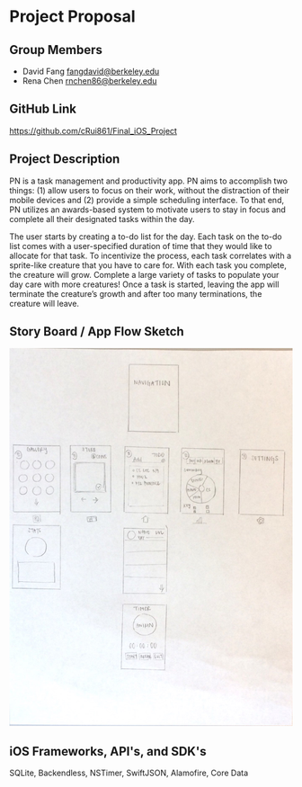 # Project Proposal

## Group Members

* David Fang <fangdavid@berkeley.edu>
* Rena Chen <rnchen86@berkeley.edu>

## GitHub Link

https://github.com/cRui861/Final_iOS_Project

## Project Description

PN is a task management and productivity app. PN aims to accomplish two things: (1) allow users to focus on their work, without the distraction of their mobile devices and (2) provide a simple scheduling interface. To that end, PN utilizes an awards-based system to motivate users to stay in focus and complete all their designated tasks within the day.

The user starts by creating a to-do list for the day. Each task on the to-do list comes with a user-specified duration of time that they would like to allocate for that task. To incentivize the process, each task correlates with a sprite-like creature that you have to care for. With each task you complete, the creature will grow. Complete a large variety of tasks to populate your day care with more creatures! Once a task is started, leaving the app will terminate the creature’s growth and after too many terminations, the creature will leave.


## Story Board / App Flow Sketch

![Image of Storyboard Sketch](storyboard_sketch.jpg)

## iOS Frameworks, API's, and SDK's

SQLite, Backendless, NSTimer, SwiftJSON, Alamofire, Core Data
